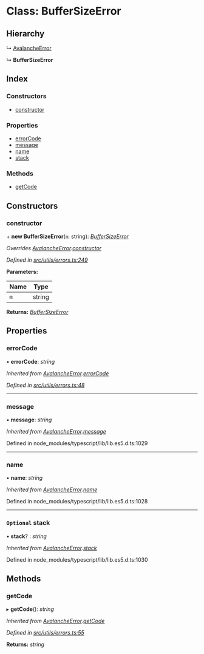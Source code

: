 # Class: BufferSizeError

## Hierarchy

↳ [AvalancheError](src_utils.avalancheerror)

↳ **BufferSizeError**

## Index

### Constructors

- [constructor](src_utils.buffersizeerror#constructor)

### Properties

- [errorCode](src_utils.buffersizeerror#errorcode)
- [message](src_utils.buffersizeerror#message)
- [name](src_utils.buffersizeerror#name)
- [stack](src_utils.buffersizeerror#optional-stack)

### Methods

- [getCode](src_utils.buffersizeerror#getcode)

## Constructors

### constructor

\+ **new BufferSizeError**(`m`: string): _[BufferSizeError](src_utils.buffersizeerror)_

_Overrides [AvalancheError](src_utils.avalancheerror).[constructor](src_utils.avalancheerror#constructor)_

_Defined in [src/utils/errors.ts:249](https://github.com/chain4travel/caminojs/blob/3883166/src/utils/errors.ts#L249)_

**Parameters:**

| Name | Type   |
| ---- | ------ |
| `m`  | string |

**Returns:** _[BufferSizeError](src_utils.buffersizeerror)_

## Properties

### errorCode

• **errorCode**: _string_

_Inherited from [AvalancheError](src_utils.avalancheerror).[errorCode](src_utils.avalancheerror#errorcode)_

_Defined in [src/utils/errors.ts:48](https://github.com/chain4travel/caminojs/blob/3883166/src/utils/errors.ts#L48)_

---

### message

• **message**: _string_

_Inherited from [AvalancheError](src_utils.avalancheerror).[message](src_utils.avalancheerror#message)_

Defined in node_modules/typescript/lib/lib.es5.d.ts:1029

---

### name

• **name**: _string_

_Inherited from [AvalancheError](src_utils.avalancheerror).[name](src_utils.avalancheerror#name)_

Defined in node_modules/typescript/lib/lib.es5.d.ts:1028

---

### `Optional` stack

• **stack**? : _string_

_Inherited from [AvalancheError](src_utils.avalancheerror).[stack](src_utils.avalancheerror#optional-stack)_

Defined in node_modules/typescript/lib/lib.es5.d.ts:1030

## Methods

### getCode

▸ **getCode**(): _string_

_Inherited from [AvalancheError](src_utils.avalancheerror).[getCode](src_utils.avalancheerror#getcode)_

_Defined in [src/utils/errors.ts:55](https://github.com/chain4travel/caminojs/blob/3883166/src/utils/errors.ts#L55)_

**Returns:** _string_
